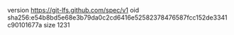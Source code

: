 version https://git-lfs.github.com/spec/v1
oid sha256:e54b8bd5e68e3b79da0c2cd6416e52582378476587fcc152de3341c90101677a
size 1231
